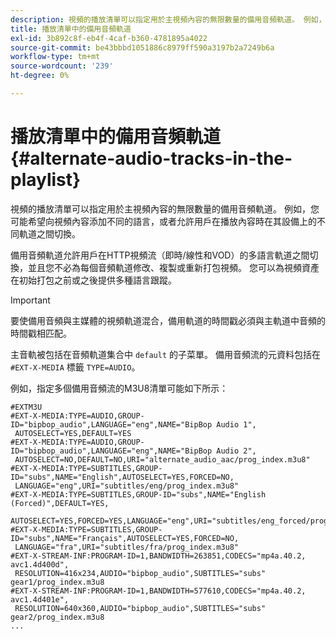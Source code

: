 ```yaml
---
description: 視頻的播放清單可以指定用於主視頻內容的無限數量的備用音頻軌道。 例如，您可能希望向視頻內容添加不同的語言，或者允許用戶在播放內容時在其設備上的不同軌道之間切換。
title: 播放清單中的備用音頻軌道
exl-id: 3b892c8f-eb4f-4caf-b360-4781895a4022
source-git-commit: be43bbbd1051886c8979ff590a3197b2a7249b6a
workflow-type: tm+mt
source-wordcount: '239'
ht-degree: 0%

---
```


# 播放清單中的備用音頻軌道 {#alternate-audio-tracks-in-the-playlist}

視頻的播放清單可以指定用於主視頻內容的無限數量的備用音頻軌道。 例如，您可能希望向視頻內容添加不同的語言，或者允許用戶在播放內容時在其設備上的不同軌道之間切換。

備用音頻軌道允許用戶在HTTP視頻流（即時/線性和VOD）的多語言軌道之間切換，並且您不必為每個音頻軌道修改、複製或重新打包視頻。 您可以為視頻資產在初始打包之前或之後提供多種語言跟蹤。

>[!IMPORTANT]
>
>要使備用音頻與主媒體的視頻軌道混合，備用軌道的時間戳必須與主軌道中音頻的時間戳相匹配。

主音軌被包括在音頻軌道集合中 `default` 的子菜單。 備用音頻流的元資料包括在 `#EXT-X-MEDIA` 標籤 `TYPE=AUDIO`。

例如，指定多個備用音頻流的M3U8清單可能如下所示：

```
#EXTM3U
#EXT-X-MEDIA:TYPE=AUDIO,GROUP-ID="bipbop_audio",LANGUAGE="eng",NAME="BipBop Audio 1",
 AUTOSELECT=YES,DEFAULT=YES
#EXT-X-MEDIA:TYPE=AUDIO,GROUP-ID="bipbop_audio",LANGUAGE="eng",NAME="BipBop Audio 2",
 AUTOSELECT=NO,DEFAULT=NO,URI="alternate_audio_aac/prog_index.m3u8"
#EXT-X-MEDIA:TYPE=SUBTITLES,GROUP-ID="subs",NAME="English",AUTOSELECT=YES,FORCED=NO,
 LANGUAGE="eng",URI="subtitles/eng/prog_index.m3u8"
#EXT-X-MEDIA:TYPE=SUBTITLES,GROUP-ID="subs",NAME="English (Forced)",DEFAULT=YES,
 AUTOSELECT=YES,FORCED=YES,LANGUAGE="eng",URI="subtitles/eng_forced/prog_index.m3u8"
#EXT-X-MEDIA:TYPE=SUBTITLES,GROUP-ID="subs",NAME="Français",AUTOSELECT=YES,FORCED=NO,
 LANGUAGE="fra",URI="subtitles/fra/prog_index.m3u8"
#EXT-X-STREAM-INF:PROGRAM-ID=1,BANDWIDTH=263851,CODECS="mp4a.40.2, avc1.4d400d",
 RESOLUTION=416x234,AUDIO="bipbop_audio",SUBTITLES="subs" 
gear1/prog_index.m3u8
#EXT-X-STREAM-INF:PROGRAM-ID=1,BANDWIDTH=577610,CODECS="mp4a.40.2, avc1.4d401e",
 RESOLUTION=640x360,AUDIO="bipbop_audio",SUBTITLES="subs"
gear2/prog_index.m3u8
...
```
